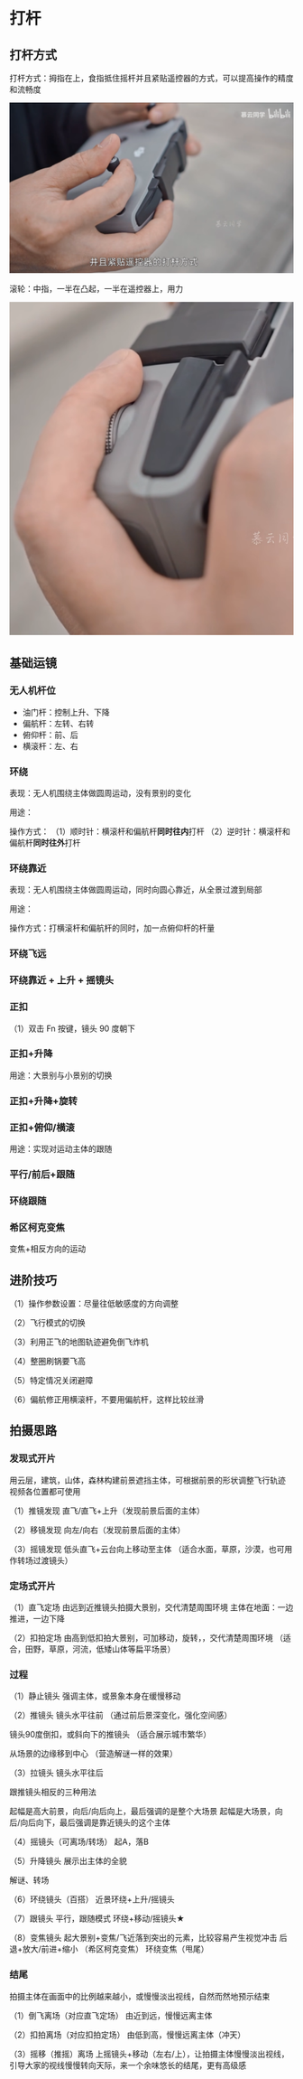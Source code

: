 # 打杆

## 打杆方式

打杆方式：拇指在上，食指抵住摇杆并且紧贴遥控器的方式，可以提高操作的精度和流畅度

![20240414144109-2024-04-14](https://raw.githubusercontent.com/YanQiu0207/image/main/20240414144109-2024-04-14.png)

滚轮：中指，一半在凸起，一半在遥控器上，用力

![20240414144400-2024-04-14](https://raw.githubusercontent.com/YanQiu0207/image/main/20240414144400-2024-04-14.png)

## 基础运镜

### 无人机杆位

* 油门杆：控制上升、下降
* 偏航杆：左转、右转
* 俯仰杆：前、后
* 横滚杆：左、右

### 环绕

表现：无人机围绕主体做圆周运动，没有景别的变化

用途：

操作方式：
（1）顺时针：横滚杆和偏航杆**同时往内**打杆
（2）逆时针：横滚杆和偏航杆**同时往外**打杆

### 环绕靠近

表现：无人机围绕主体做圆周运动，同时向圆心靠近，从全景过渡到局部

用途：

操作方式：打横滚杆和偏航杆的同时，加一点俯仰杆的杆量

### 环绕飞远

### 环绕靠近 + 上升 + 摇镜头

### 正扣

（1）双击 Fn 按键，镜头 90 度朝下

### 正扣+升降

用途：大景别与小景别的切换

### 正扣+升降+旋转

### 正扣+俯仰/横滚

用途：实现对运动主体的跟随

### 平行/前后+跟随

### 环绕跟随

### 希区柯克变焦

变焦+相反方向的运动

## 进阶技巧

（1）操作参数设置：尽量往低敏感度的方向调整

（2）飞行模式的切换

（3）利用正飞的地图轨迹避免倒飞炸机

（4）整圈刷锅要飞高

（5）特定情况关闭避障

（6）偏航修正用横滚杆，不要用偏航杆，这样比较丝滑

## 拍摄思路

### 发现式开片

用云层，建筑，山体，森林构建前景遮挡主体，可根据前景的形状调整飞行轨迹
视频各位置都可使用

（1）推镜发现
直飞/直飞+上升（发现前景后面的主体）

（2）移镜发现
向左/向右（发现前景后面的主体）

（3）摇镜发现
低头直飞+云台向上移动至主体
（适合水面，草原，沙漠，也可用作转场过渡镜头）

### 定场式开片

（1）直飞定场
由远到近推镜头拍摄大景别，交代清楚周围环境
主体在地面：一边推进，一边下降

（2）扣拍定场
由高到低扣拍大景别，可加移动，旋转，，交代清楚周围环境
（适合，田野，草原，河流，低矮山体等扁平场景）

### 过程

（1）静止镜头
强调主体，或景象本身在缓慢移动

（2）推镜头
镜头水平往前
（通过前后景深变化，强化空间感）

镜头90度倒扣，或斜向下的推镜头
（适合展示城市繁华）

从场景的边缘移到中心
（营造解谜一样的效果）

（3）拉镜头
镜头水平往后

跟推镜头相反的三种用法

起幅是高大前景，向后/向后向上，最后强调的是整个大场景
起幅是大场景，向后/向后向下，最后强调是靠近镜头的这个主体

（4）摇镜头（可离场/转场）
起A，落B

（5）升降镜头
展示出主体的全貌

解谜、转场

（6）环绕镜头（百搭）
近景环绕+上升/摇镜头

（7）跟镜头
平行，跟随模式
环绕+移动/摇镜头★

（8）变焦镜头
起大景别+变焦/飞近落到突出的元素，比较容易产生视觉冲击
后退+放大/前进+缩小 （希区柯克变焦）
环绕变焦（甩尾）

### 结尾

拍摄主体在画面中的比例越来越小，或慢慢淡出视线，自然而然地预示结束

（1）倒飞离场（对应直飞定场）
由近到远，慢慢远离主体

（2）扣拍离场（对应扣拍定场）
由低到高，慢慢远离主体（冲天）

（3）摇移（推摇）离场
上摇镜头+移动（左右/上），让拍摄主体慢慢淡出视线，引导大家的视线慢慢转向天际，来一个余味悠长的结尾，更有高级感

